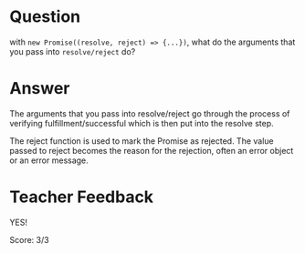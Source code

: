# Question

with `new Promise((resolve, reject) => {...})`, what do the arguments that you pass into `resolve/reject` do?

# Answer

The arguments that you pass into resolve/reject go through the process of verifying fulfillment/successful which is then put into the resolve step.

The reject function is used to mark the Promise as rejected. The value passed to reject becomes the reason for the rejection, often an error object or an error message.

# Teacher Feedback

YES! 

Score: 3/3